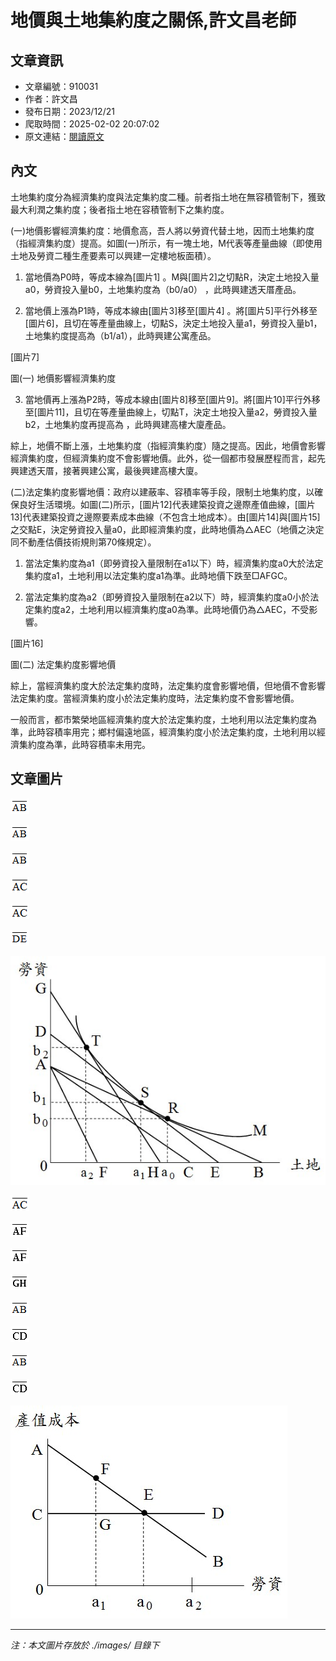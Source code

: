 # 地價與土地集約度之關係,許文昌老師

## 文章資訊
- 文章編號：910031
- 作者：許文昌
- 發布日期：2023/12/21
- 爬取時間：2025-02-02 20:07:02
- 原文連結：[閱讀原文](https://real-estate.get.com.tw/Columns/detail.aspx?no=910031)

## 內文
土地集約度分為經濟集約度與法定集約度二種。前者指土地在無容積管制下，獲致最大利潤之集約度；後者指土地在容積管制下之集約度。

(一)地價影響經濟集約度：地價愈高，吾人將以勞資代替土地，因而土地集約度（指經濟集約度）提高。如圖(一)所示，有一塊土地，M代表等產量曲線（即使用土地及勞資二種生產要素可以興建一定樓地板面積）。

1. 當地價為P0時，等成本線為[圖片1] 。M與[圖片2]之切點R，決定土地投入量a0，勞資投入量b0，土地集約度為（b0/a0） ，此時興建透天厝產品。

2. 當地價上漲為P1時，等成本線由[圖片3]移至[圖片4] 。將[圖片5]平行外移至[圖片6]，且切在等產量曲線上，切點S，決定土地投入量a1，勞資投入量b1，土地集約度提高為（b1/a1），此時興建公寓產品。

[圖片7]

圖(一) 地價影響經濟集約度

3. 當地價再上漲為P2時，等成本線由[圖片8]移至[圖片9]。將[圖片10]平行外移至[圖片11]，且切在等產量曲線上，切點T，決定土地投入量a2，勞資投入量b2，土地集約度再提高為 ，此時興建高樓大廈產品。

綜上，地價不斷上漲，土地集約度（指經濟集約度）隨之提高。因此，地價會影響經濟集約度，但經濟集約度不會影響地價。此外，從一個都市發展歷程而言，起先興建透天厝，接著興建公寓，最後興建高樓大廈。

(二)法定集約度影響地價：政府以建蔽率、容積率等手段，限制土地集約度，以確保良好生活環境。如圖(二)所示，[圖片12]代表建築投資之邊際產值曲線，[圖片13]代表建築投資之邊際要素成本曲線（不包含土地成本）。由[圖片14]與[圖片15]之交點E，決定勞資投入量a0，此即經濟集約度，此時地價為△AEC（地價之決定同不動產估價技術規則第70條規定）。

1. 當法定集約度為a1（即勞資投入量限制在a1以下）時，經濟集約度a0大於法定集約度a1，土地利用以法定集約度a1為準。此時地價下跌至□AFGC。

2. 當法定集約度為a2（即勞資投入量限制在a2以下）時，經濟集約度a0小於法定集約度a2，土地利用以經濟集約度a0為準。此時地價仍為△AEC，不受影響。

[圖片16]

圖(二) 法定集約度影響地價

綜上，當經濟集約度大於法定集約度時，法定集約度會影響地價，但地價不會影響法定集約度。當經濟集約度小於法定集約度時，法定集約度不會影響地價。

一般而言，都市繁榮地區經濟集約度大於法定集約度，土地利用以法定集約度為準，此時容積率用完；鄉村偏遠地區，經濟集約度小於法定集約度，土地利用以經濟集約度為準，此時容積率未用完。

## 文章圖片

![圖片1](./images/910031_280884d7.png)

![圖片2](./images/910031_280884d7.png)

![圖片3](./images/910031_280884d7.png)

![圖片4](./images/910031_6536fe09.png)

![圖片5](./images/910031_6536fe09.png)

![圖片6](./images/910031_f444733b.png)

![圖片7](./images/910031_b68d4c97.jpg)

![圖片8](./images/910031_6536fe09.png)

![圖片9](./images/910031_2ee12e1b.png)

![圖片10](./images/910031_2ee12e1b.png)

![圖片11](./images/910031_0782bc85.png)

![圖片12](./images/910031_280884d7.png)

![圖片13](./images/910031_514e850d.png)

![圖片14](./images/910031_280884d7.png)

![圖片15](./images/910031_514e850d.png)

![圖片16](./images/910031_a6942b4b.jpg)


---
*注：本文圖片存放於 ./images/ 目錄下*
